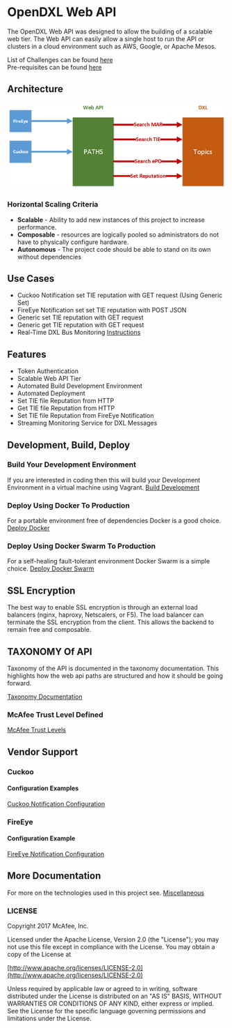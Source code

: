 # OpenDXL Web API

The OpenDXL Web API was designed to allow the building of a scalable web tier.  The Web API can easily allow a single host to run the API or clusters in a cloud environment such as AWS, Google, or Apache Mesos.  

List of Challenges can be found [here](docs/challenges.md)<br>
Pre-requisites can be found [here](docs/Prerequisites.md)

## Architecture
![Web API](docs/images/webapi.png)

### Horizontal Scaling Criteria
* **Scalable** - Ability to add new instances of this project to increase performance.
* **Composable** - resources are logically pooled so administrators do not have to physically configure hardware.
* **Autonomous** - The project code should be able to stand on its own without dependencies

## Use Cases
* Cuckoo Notification set TIE reputation with GET request (Using Generic Set)
* FireEye Notification set set TIE reputation with POST JSON
* Generic set TIE reputation with GET request
* Generic get TIE reputation with GET request
* Real-Time DXL Bus Monitoring [Instructions](docs/dxlmonitoring.md)

## Features
* Token Authentication
* Scalable Web API Tier
* Automated Build Development Environment
* Automated Deployment
* Set TIE file Reputation from HTTP
* Get TIE file Reputation from HTTP
* Set TIE file Reputation from FireEye Notification
* Streaming Monitoring Service for DXL Messages

## Development, Build, Deploy 

### Build Your Development Environment
If you are interested in coding then this will build your Development Environment in a virtual machine using Vagrant.
[Build Development](docs/dev.md)

### Deploy Using Docker To Production
For a portable environment free of dependencies Docker is a good choice.
[Deploy Docker](docs/dockerdeploy.md)

### Deploy Using Docker Swarm To Production
For a self-healing fault-tolerant environment Docker Swarm is a simple choice.
[Deploy Docker Swarm](docs/dockerswarm.md)


## SSL Encryption
The best way to enable SSL encryption is through an external load balancers (nginx, haproxy, Netscalers, or F5).  The load balancer can terminate the SSL encryption from the client.  This allows the backend to remain free and composable.

## TAXONOMY Of API

Taxonomy of the API is documented in the taxonomy documentation.  This highlights how the web api paths are structured and how it should be going forward.

[Taxonomy Documentation](docs/taxonomy.md)

### McAfee Trust Level Defined
[McAfee Trust Levels](docs/trustlevels.md)

## Vendor Support
### Cuckoo

#### Configuration Examples
[Cuckoo Notification Configuration](docs/cuckoo.md)

### FireEye

#### Configuration Example
[FireEye Notification Configuration](docs/fireeye.md)


## More Documentation
For more on the technologies used in this project see.
[Miscellaneous](misc.md)

### LICENSE
Copyright 2017 McAfee, Inc.

Licensed under the Apache License, Version 2.0 (the "License"); you may not use this file except in compliance with the License. You may obtain a copy of the License at

[http://www.apache.org/licenses/LICENSE-2.0](http://www.apache.org/licenses/LICENSE-2.0)

Unless required by applicable law or agreed to in writing, software distributed under the License is distributed on an "AS IS" BASIS, WITHOUT WARRANTIES OR CONDITIONS OF ANY KIND, either express or implied. See the License for the specific language governing permissions and limitations under the License.